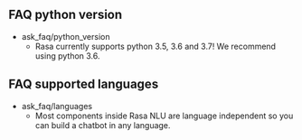 ## FAQ python version <!--name of story--> 
* ask_faq/python_version
    - Rasa currently supports python 3.5, 3.6 and 3.7! We recommend using python 3.6.
    
## FAQ supported languages <!--name of story-->
* ask_faq/languages
    - Most components inside Rasa NLU are language independent so you can build a chatbot in any language.